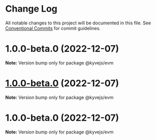 # Change Log

All notable changes to this project will be documented in this file.
See [Conventional Commits](https://conventionalcommits.org) for commit guidelines.

# 1.0.0-beta.0 (2022-12-07)

**Note:** Version bump only for package @kyvejs/evm

# [1.0.0-beta.0](https://github.com/RuslanGlaznyov/kyvejs/compare/@kyvejs/evm@1.0.0-beta.0...@kyvejs/evm@1.0.0-beta.0) (2022-12-07)

**Note:** Version bump only for package @kyvejs/evm

# 1.0.0-beta.0 (2022-12-07)

**Note:** Version bump only for package @kyvejs/evm
